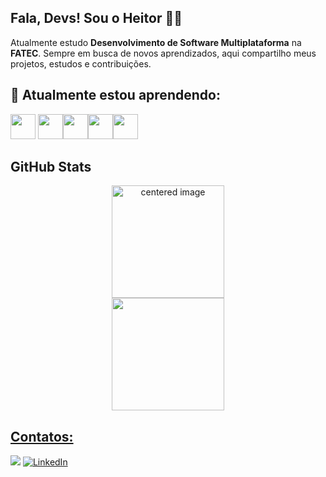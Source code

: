 ## Fala, Devs! Sou o Heitor 👨‍💻
Atualmente estudo **Desenvolvimento de Software Multiplataforma** na **FATEC**. Sempre em busca de novos aprendizados, aqui compartilho meus projetos, estudos e contribuições.



## 🌱 Atualmente estou aprendendo:
<img src="https://cdn.jsdelivr.net/gh/devicons/devicon@latest/icons/cplusplus/cplusplus-original.svg" width="40" height="40"/> <img src="https://cdn.jsdelivr.net/gh/devicons/devicon@latest/icons/mysql/mysql-original-wordmark.svg" width="40" height="40"/><img src="https://cdn.jsdelivr.net/gh/devicons/devicon@latest/icons/html5/html5-original-wordmark.svg" width="40" height="40"/><img src="https://cdn.jsdelivr.net/gh/devicons/devicon@latest/icons/css3/css3-original-wordmark.svg" width="40" height="40"/><img src="https://cdn.jsdelivr.net/gh/devicons/devicon@latest/icons/javascript/javascript-original.svg" width="40" height="40"/>
## GitHub Stats
<div>
  <a href="https://github.com/HeitFernandes">
  <center>
    <img height="180em" src="https://github-readme-stats.vercel.app/api?username=HeitFernandes&show_icons=true&theme=radical&include_all_commits=true&count_private=true" alt="centered image">
  </center>
  <center>  
    <img height="180em" src="https://github-readme-stats.vercel.app/api/top-langs/?username=HeitFernandes&layout=compact&langs_count=7&theme=radical"/> 
  </center>
</div>

## Contatos:
<div>
<a href = "mailto:fernandesheitort2@gmail.com"><img loading="lazy" src="https://img.shields.io/badge/Gmail-D14836?style=for-the-badge&logo=gmail&logoColor=white" target="_blank"></a>
<a href="https://www.linkedin.com/in/samuel-heitor-fernandes-2a769b360" target="_blank">
  <img loading="lazy" src="https://img.shields.io/badge/-LinkedIn-%230077B5?style=for-the-badge&logo=linkedin&logoColor=white" alt="LinkedIn">
</a>

</div>




          
          

